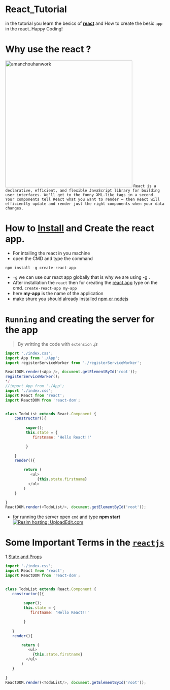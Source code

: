 # React_Tutorial
in the tutorial you learn the besics of [**react**](https://reactjs.org/) and How to create the besic ``app`` in the  react..Happy Coding!
# Why use the react ?
<a href="https://ibb.co/n2WgUw"><img src="http://whatexpertsthink.com/wp-content/uploads/2012/04/thinking.jpg" alt="amanchouhanwork" border="0" width='400'></a>
```React is a declarative, efficient, and flexible JavaScript library for building user interfaces. We'll get to the funny XML-like tags in a second. Your components tell React what you want to render – then React will efficiently update and render just the right components when your data changes.```
# How to [**Install**](https://reactjs.org/tutorial/tutorial.html) and **Create** the react app.
* For intalling the react in you machine 
 * open the CMD and type the command
 
 ```npm install -g create-react-app```

* ``-g`` we can use our react app globally that is why we are using -g .
* After installation the ```react``` then for creating the [react app](https://reactjs.org/tutorial/tutorial.html) type on the cmd.
```create-react-app my-app```
* here **my-app** is the name of the application
* make shure you should already installed [npm or nodejs](https://github.com/Amanchouhan192/Node_Tutorial)
 
 
# ```Running``` and creating the server for the app
> By writting the code with ``extension`` *.js*

```js
import './index.css';
import App from './App';
import registerServiceWorker from './registerServiceWorker';

ReactDOM.render(<App />, document.getElementById('root'));
registerServiceWorker();
*/
//import App from './App';
import './index.css';
import React from 'react';
import ReactDOM from 'react-dom';


class TodoList extends React.Component {
    constructor(){
       
         super();
         this.state = {
            firstname: 'Hello React!!'

         }
         
    }
    render(){ 

        return (
           <ul>
              {this.state.firstname}
          </ul>
        )
    }

}
ReactDOM.render(<TodoList/>, document.getElementById('root'));

```
* for running the server open ``cmd`` and type **npm start**
<a href="http://www.4GP.ME/bbtc/1515226563252.jpg"><img src="http://www.4GP.ME/bbtc/1515226563252.jpg" border="0" alt="Resim hosting: UploadEdit.com"></a>
# Some **Important** Terms in the [```reactjs```](https://reactjs.org)  
1.[State and Props](https://reactjs.org/docs/faq-state.html#what-is-the-difference-between-state-and-props)
 ```js 
 import './index.css';
import React from 'react';
import ReactDOM from 'react-dom';


class TodoList extends React.Component {
    constructor(){
       
         super();
         this.state = {
            firstname: 'Hello React!!'

         }
         
    }
    render(){ 

        return (
           <ul>
             {this.state.firstname}
          </ul>
        )
    }

}
ReactDOM.render(<TodoList/>, document.getElementById('root'));
```
